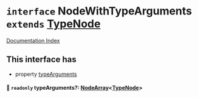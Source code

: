 # `interface` NodeWithTypeArguments `extends` [TypeNode](../interface.TypeNode/README.md)

[Documentation Index](../README.md)

## This interface has

- property [typeArguments](#-readonly-typearguments-nodearraytypenode)


#### 📄 `readonly` typeArguments?: [NodeArray](../interface.NodeArray/README.md)\<[TypeNode](../interface.TypeNode/README.md)>



